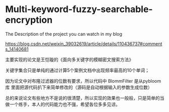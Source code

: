 # Multi-keyword-fuzzy-searchable-encryption
The Description of the project you can watch in my blog

https://blog.csdn.net/weixin_39032619/article/details/110436737#comments_14140681

主要实现的论文是王恺璇的《面向多关键字的模糊密文搜索方法》

关键字集合只是单纯的通过计算5个案例文档中出现频率最高的10个单词；

因为论文中对布隆过滤器的位数有要求，所以代码中 BlommFilter 是从pybloom库 里面把源代码扒下来简单修改的（源码是自动根据输入的参数生成位数）

总的来说论文有些地方不是说的很清楚，所以实现的效果也一般般，只是简单的当做一个练手，本人的代码能力也不强，希望各位多多见谅。



